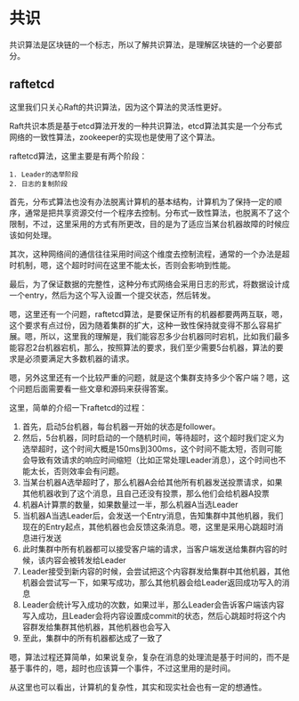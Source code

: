 # 共识

共识算法是区块链的一个标志，所以了解共识算法，是理解区块链的一个必要部分。

## raftetcd

这里我们只关心Raft的共识算法，因为这个算法的灵活性更好。

Raft共识本质是基于etcd算法开发的一种共识算法，etcd算法其实是一个分布式网络的一致性算法，zookeeper的实现也是使用了这个算法。

raftetcd算法，这里主要是有两个阶段：

    1. Leader的选举阶段
    2. 日志的复制阶段

首先，分布式算法也没有办法脱离计算机的基本结构，计算机为了保持一定的顺序，通常是把共享资源交付一个程序去控制。分布式一致性算法，也脱离不了这个限制，不过，这里采用的方式有所更改，目的是为了适应当某台机器故障的时候应该如何处理。

其次，这种网络间的通信往往采用时间这个维度去控制流程，通常的一个办法是超时机制，嗯，这个超时时间在这里不能太长，否则会影响到性能。

最后，为了保证数据的完整性，这种分布式网络会采用日志的形式，将数据设计成一个entry，然后为这个写入设置一个提交状态，然后转发。

嗯，这里还有一个问题，raftetcd算法，是要保证所有的机器都要两两互联，嗯，这个要求有点过份，因为随着集群的扩大，这种一致性保持就变得不那么容易扩展。嗯，所以，这里我的理解是，我们能容忍多少台机器同时宕机，比如我们最多能容忍2台机器宕机，那么，按照算法的要求，我们至少需要5台机器，算法的要求是必须要满足大多数机器的请求。

嗯，另外这里还有一个比较严重的问题，就是这个集群支持多少个客户端？嗯，这个问题后面需要看一些文章和源码来获得答案。

这里，简单的介绍一下raftetcd的过程：

1. 首先，启动5台机器，每台机器一开始的状态是follower。
2. 然后，5台机器，同时启动的一个随机时间，等待超时，这个超时我们定义为选举超时，这个时间大概是150ms到300ms，这个时间不能太短，否则可能会导致有效请求的响应时间缩短（比如正常处理Leader消息），这个时间也不能太长，否则效率会有问题。
3. 当某台机器A选举超时了，那么机器A会给其他所有机器发送投票请求，如果其他机器收到了这个消息，且自己还没有投票，那么他们会给机器A投票
4. 机器A计算票的数量，如果数量过一半，那么机器A当选Leader
5. 当机器A当选Leader后，会发送一个Entry消息，告知集群中其他机器，我们现在的Entry起点，其他机器也会反馈这条消息。嗯，这里是采用心跳超时消息进行发送
6. 此时集群中所有机器都可以接受客户端的请求，当客户端发送给集群内容的时候，该内容会被转发给Leader
7. Leader接受到新内容的时候，会尝试把这个内容群发给集群中其他机器，其他机器会尝试写一下，如果写成功，那么其他机器会给Leader返回成功写入的消息
8. Leader会统计写入成功的次数，如果过半，那么Leader会告诉客户端该内容写入成功，且Leader会将内容设置成commit的状态，然后心跳超时将这个内容群发给集群其他机器，其他机器也会写入
9. 至此，集群中的所有机器都达成了一致了

嗯，算法过程还算简单，如果说复杂，复杂在消息的处理流是基于时间的，而不是基于事件的，嗯，超时也应该算一个事件，不过这里用的是时间。

从这里也可以看出，计算机的复杂性，其实和现实社会也有一定的想通性。
